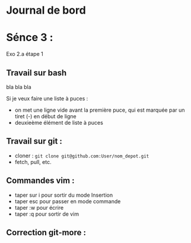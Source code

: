 # Journal de bord

# Sénce 3 :
Exo 2.a étape 1

## Travail sur bash

bla bla bla

Si je veux faire une liste à puces : 

- on met une ligne vide avant la première puce, qui est marquée par un tiret (-) en début de ligne
- deuxieème élément de liste à puces

## Travail sur git :

- cloner : `git clone git@github.com:User/nom_depot.git`
- fetch, pull, etc.


## Commandes vim : 

- taper sur i pour sortir du mode Insertion
- taper esc pour passer en mode commande
- taper :w pour écrire
- taper :q pour sortir de vim


## Correction git-more : 
